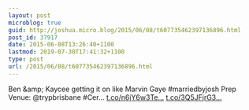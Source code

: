 ```yaml
---
layout: post
microblog: true
guid: http://joshua.micro.blog/2015/06/08/t607735462397136896.html
post_id: 37917
date: 2015-06-08T13:26:40+1100
lastmod: 2019-07-30T17:41:32+1100
type: post
url: /2015/06/08/t607735462397136896.html
---
```

Ben &amp;amp; Kaycee getting it on like Marvin Gaye #marriedbyjosh 
Prep Venue: @trypbrisbane
#Cer… [t.co/n6jY6w3Te...](http://t.co/n6jY6w3Te4) [t.co/3Q5JFjrG3...](http://t.co/3Q5JFjrG3a)
